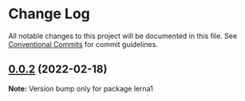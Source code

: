 # Change Log

All notable changes to this project will be documented in this file.
See [Conventional Commits](https://conventionalcommits.org) for commit guidelines.

## [0.0.2](https://github.com/11zouzouzou/changelogTest/compare/v0.0.1...v0.0.2) (2022-02-18)

**Note:** Version bump only for package lerna1
